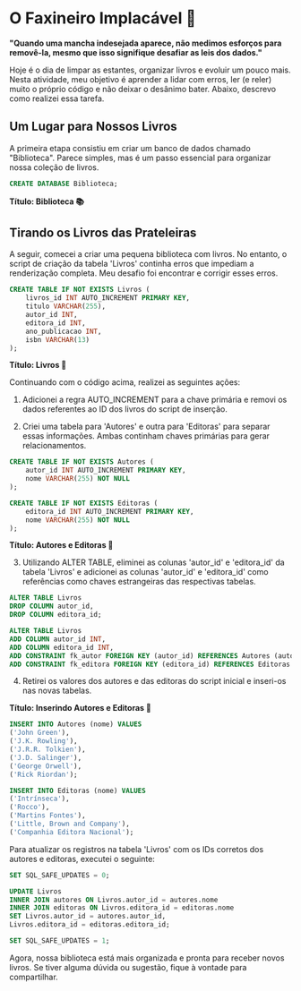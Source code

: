 # O Faxineiro Implacável 🧹

**"Quando uma mancha indesejada aparece, não medimos esforços para removê-la, mesmo que isso signifique desafiar as leis dos dados."**

Hoje é o dia de limpar as estantes, organizar livros e evoluir um pouco mais. Nesta atividade, meu objetivo é aprender a lidar com erros, ler (e reler) muito o próprio código e não deixar o desânimo bater. Abaixo, descrevo como realizei essa tarefa.

## Um Lugar para Nossos Livros

A primeira etapa consistiu em criar um banco de dados chamado "Biblioteca". Parece simples, mas é um passo essencial para organizar nossa coleção de livros.

```sql
CREATE DATABASE Biblioteca;
```

**Título: Biblioteca 📚**

## Tirando os Livros das Prateleiras

A seguir, comecei a criar uma pequena biblioteca com livros. No entanto, o script de criação da tabela 'Livros' continha erros que impediam a renderização completa. Meu desafio foi encontrar e corrigir esses erros.

```sql
CREATE TABLE IF NOT EXISTS Livros (
    livros_id INT AUTO_INCREMENT PRIMARY KEY,
    titulo VARCHAR(255),
    autor_id INT,
    editora_id INT,
    ano_publicacao INT,
    isbn VARCHAR(13)
);
```

**Título: Livros 📖**

Continuando com o código acima, realizei as seguintes ações:

1. Adicionei a regra AUTO_INCREMENT para a chave primária e removi os dados referentes ao ID dos livros do script de inserção.

2. Criei uma tabela para 'Autores' e outra para 'Editoras' para separar essas informações. Ambas continham chaves primárias para gerar relacionamentos.

```sql
CREATE TABLE IF NOT EXISTS Autores (
    autor_id INT AUTO_INCREMENT PRIMARY KEY,
    nome VARCHAR(255) NOT NULL
);

CREATE TABLE IF NOT EXISTS Editoras (
    editora_id INT AUTO_INCREMENT PRIMARY KEY,
    nome VARCHAR(255) NOT NULL
);
```

**Título: Autores e Editoras 📝**

3. Utilizando ALTER TABLE, eliminei as colunas 'autor_id' e 'editora_id' da tabela 'Livros' e adicionei as colunas 'autor_id' e 'editora_id' como referências como chaves estrangeiras das respectivas tabelas.

```sql
ALTER TABLE Livros
DROP COLUMN autor_id,
DROP COLUMN editora_id;

ALTER TABLE Livros
ADD COLUMN autor_id INT,
ADD COLUMN editora_id INT,
ADD CONSTRAINT fk_autor FOREIGN KEY (autor_id) REFERENCES Autores (autor_id),
ADD CONSTRAINT fk_editora FOREIGN KEY (editora_id) REFERENCES Editoras (editora_id);
```

4. Retirei os valores dos autores e das editoras do script inicial e inseri-os nas novas tabelas.

**Título: Inserindo Autores e Editoras 📝**

```sql
INSERT INTO Autores (nome) VALUES 
('John Green'),
('J.K. Rowling'),
('J.R.R. Tolkien'),
('J.D. Salinger'),
('George Orwell'),
('Rick Riordan');

INSERT INTO Editoras (nome) VALUES 
('Intrínseca'),
('Rocco'),
('Martins Fontes'),
('Little, Brown and Company'),
('Companhia Editora Nacional');
```

Para atualizar os registros na tabela 'Livros' com os IDs corretos dos autores e editoras, executei o seguinte:

```sql
SET SQL_SAFE_UPDATES = 0;

UPDATE Livros
INNER JOIN autores ON Livros.autor_id = autores.nome
INNER JOIN editoras ON Livros.editora_id = editoras.nome
SET Livros.autor_id = autores.autor_id,
Livros.editora_id = editoras.editora_id;

SET SQL_SAFE_UPDATES = 1;
```

Agora, nossa biblioteca está mais organizada e pronta para receber novos livros. Se tiver alguma dúvida ou sugestão, fique à vontade para compartilhar.
